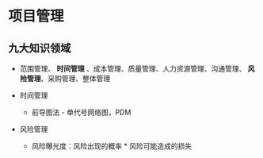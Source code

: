# 项目管理

## 九大知识领域
* 范围管理、 **时间管理** 、成本管理、质量管理、人力资源管理、沟通管理、 **风险管理**、采购管理、整体管理

* 时间管理
  * 前导图法 - 单代号网络图，PDM
* 风险管理
  * 风险曝光度：风险出现的概率 * 风险可能造成的损失